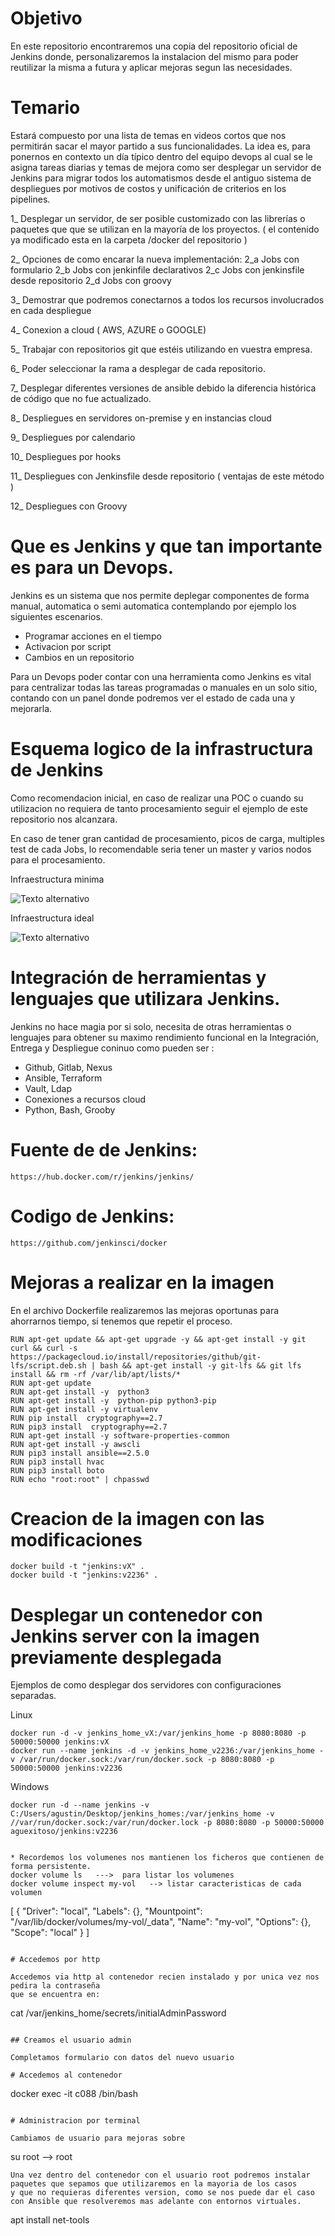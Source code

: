 # Objetivo 

En este repositorio encontraremos una copia del repositorio oficial de Jenkins donde,
 personalizaremos la instalacion del mismo para poder reutilizar la misma a futura y aplicar mejoras segun las necesidades.

# Temario

Estará compuesto por una lista de temas en videos cortos que nos permitirán sacar el mayor partido a sus funcionalidades.
La idea es, para ponernos en  contexto un día típico dentro del equipo devops al cual se le asigna tareas diarias y temas de mejora como ser desplegar un servidor de Jenkins para migrar todos los automatismos desde el antiguo sistema de despliegues por motivos de costos y unificación de criterios en los pipelines.

1_ Desplegar un servidor, de ser posible customizado con las librerías o paquetes que  que se utilizan en la mayoría de los proyectos. ( el contenido ya modificado esta en la carpeta /docker del repositorio )


2_ Opciones de como encarar la nueva implementación:
    2_a   Jobs con formulario
    2_b   Jobs con jenkinfile declarativos 
    2_c   Jobs con jenkinsfile desde repositorio
    2_d  Jobs con groovy


3_ Demostrar que podremos conectarnos a todos los recursos involucrados en cada despliegue


4_ Conexion a cloud ( AWS, AZURE o GOOGLE) 


5_ Trabajar con repositorios git que estéis utilizando en vuestra empresa.


6_ Poder seleccionar la rama a desplegar de cada repositorio.


7_ Desplegar diferentes versiones de ansible debido la diferencia histórica de código que no fue actualizado.


8_ Despliegues en servidores on-premise y en instancias cloud


9_ Despliegues por calendario


10_ Despliegues por hooks


11_ Despliegues con Jenkinsfile desde repositorio ( ventajas de este método )


12_ Despliegues con Groovy

# Que es Jenkins y que tan importante es para un Devops.

Jenkins es un sistema que nos permite deplegar componentes de forma
manual, automatica o semi automatica contemplando por ejemplo los siguientes escenarios.

- Programar acciones en el tiempo
- Activacion por script 
- Cambios en un repositorio 

Para un Devops poder contar con una herramienta como Jenkins es vital para centralizar todas las tareas programadas o manuales en un solo sitio, 
contando con un panel donde podremos ver el estado de cada una y mejorarla.

# Esquema logico de la infrastructura de Jenkins

Como recomendacion inicial, en caso de realizar una POC o cuando su utilizacion no requiera de tanto procesamiento seguir el ejemplo de este repositorio nos alcanzara.

En caso de tener gran cantidad de procesamiento, picos de carga, multiples test de cada Jobs, lo recomendable seria tener un master y varios nodos para el procesamiento.

Infraestructura minima 

![Texto alternativo](imagenes/curso-JENKINS-poc-Estructura-resumen.png)


Infraestructura ideal

![Texto alternativo](imagenes/curso-JENKINS-Estructura-resumen.png)

# Integración de herramientas y lenguajes que utilizara Jenkins.

Jenkins no hace magia por si solo, necesita de otras herramientas o lenguajes para obtener su maximo rendimiento funcional en la 
Integración, Entrega y Despliegue coninuo como pueden ser :

- Github, Gitlab, Nexus
- Ansible, Terraform
- Vault, Ldap
- Conexiones a recursos cloud
- Python, Bash, Grooby

# Fuente de de Jenkins: 
    https://hub.docker.com/r/jenkins/jenkins/

# Codigo de Jenkins: 
    https://github.com/jenkinsci/docker

# Mejoras a realizar en la imagen

En el archivo Dockerfile realizaremos las mejoras oportunas para ahorrarnos tiempo, si tenemos que repetir el proceso.

```
RUN apt-get update && apt-get upgrade -y && apt-get install -y git curl && curl -s https://packagecloud.io/install/repositories/github/git-lfs/script.deb.sh | bash && apt-get install -y git-lfs && git lfs install && rm -rf /var/lib/apt/lists/*
RUN apt-get update
RUN apt-get install -y  python3
RUN apt-get install -y  python-pip python3-pip
RUN apt-get install -y virtualenv
RUN pip install  cryptography==2.7
RUN pip3 install  cryptography==2.7
RUN apt-get install -y software-properties-common
RUN apt-get install -y awscli
RUN pip3 install ansible==2.5.0
RUN pip3 install hvac
RUN pip3 install boto
RUN echo "root:root" | chpasswd
```


# Creacion de la imagen con las modificaciones 
```
docker build -t "jenkins:vX" .
docker build -t "jenkins:v2236" .
```

# Desplegar un contenedor con Jenkins server con la imagen previamente desplegada

Ejemplos de como desplegar dos servidores con configuraciones separadas.

Linux
```
docker run -d -v jenkins_home_vX:/var/jenkins_home -p 8080:8080 -p 50000:50000 jenkins:vX
docker run --name jenkins -d -v jenkins_home_v2236:/var/jenkins_home -v /var/run/docker.sock:/var/run/docker.sock -p 8080:8080 -p 50000:50000 jenkins:v2236
```
Windows
```
docker run -d --name jenkins -v C:/Users/agustin/Desktop/jenkins_homes:/var/jenkins_home -v //var/run/docker.sock:/var/run/docker.lock -p 8080:8080 -p 50000:50000 aguexitoso/jenkins:v2236
```


```

* Recordemos los volumenes nos mantienen los ficheros que contienen de forma persistente.
docker volume ls   --->  para listar los volumenes 
docker volume inspect my-vol   --> listar caracteristicas de cada volumen 
```
[
    {
        "Driver": "local",
        "Labels": {},
        "Mountpoint": "/var/lib/docker/volumes/my-vol/_data",
        "Name": "my-vol",
        "Options": {},
        "Scope": "local"
    }
]
```

# Accedemos por http

Accedemos via http al contenedor recien instalado y por unica vez nos pedira la contraseña 
que se encuentra en: 

```
cat /var/jenkins_home/secrets/initialAdminPassword
```

## Creamos el usuario admin

Completamos formulario con datos del nuevo usuario 

# Accedemos al contenedor 

```
docker exec -it c088 /bin/bash
```

# Administracion por terminal 

Cambiamos de usuario para mejoras sobre 
```
su root  --> root
```
Una vez dentro del contenedor con el usuario root podremos instalar paquetes que sepamos que utilizaremos en la mayoria de los casos 
y que no requieras diferentes version, como se nos puede dar el caso con Ansible que resolveremos mas adelante con entornos virtuales.

```
apt install net-tools
```










